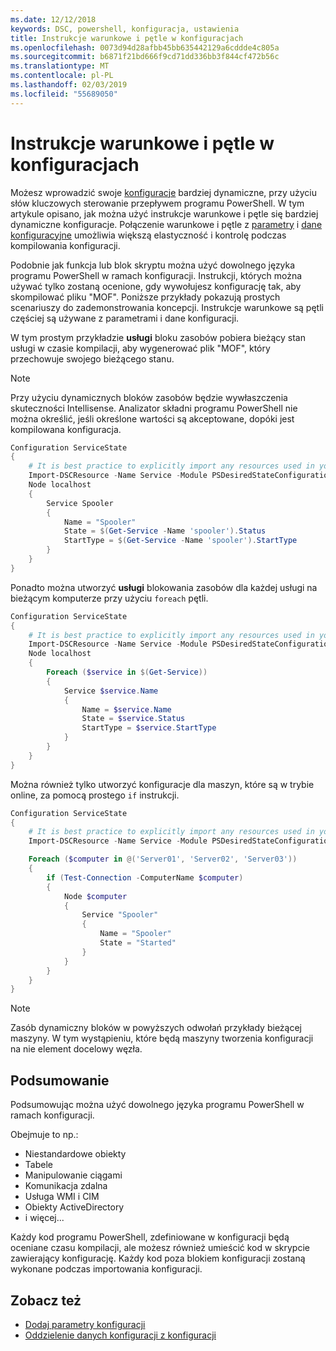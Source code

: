 ```yaml
---
ms.date: 12/12/2018
keywords: DSC, powershell, konfiguracja, ustawienia
title: Instrukcje warunkowe i pętle w konfiguracjach
ms.openlocfilehash: 0073d94d28afbb45bb635442129a6cddde4c805a
ms.sourcegitcommit: b6871f21bd666f9cd71dd336bb3f844cf472b56c
ms.translationtype: MT
ms.contentlocale: pl-PL
ms.lasthandoff: 02/03/2019
ms.locfileid: "55689050"
---
```

# <a name="conditional-statements-and-loops-in-configurations"></a>Instrukcje warunkowe i pętle w konfiguracjach

Możesz wprowadzić swoje [konfiguracje](configurations.md) bardziej dynamiczne, przy użyciu słów kluczowych sterowanie przepływem programu PowerShell. W tym artykule opisano, jak można użyć instrukcje warunkowe i pętle się bardziej dynamiczne konfiguracje. Połączenie warunkowe i pętle z [parametry](add-parameters-to-a-configuration.md) i [dane konfiguracyjne](configData.md) umożliwia większą elastyczność i kontrolę podczas kompilowania konfiguracji.

Podobnie jak funkcja lub blok skryptu można użyć dowolnego języka programu PowerShell w ramach konfiguracji. Instrukcji, których można używać tylko zostaną ocenione, gdy wywołujesz konfigurację tak, aby skompilować pliku "MOF". Poniższe przykłady pokazują prostych scenariuszy do zademonstrowania koncepcji. Instrukcje warunkowe są pętli częściej są używane z parametrami i dane konfiguracji.

W tym prostym przykładzie **usługi** bloku zasobów pobiera bieżący stan usługi w czasie kompilacji, aby wygenerować plik "MOF", który przechowuje swojego bieżącego stanu.

> [!NOTE]
> Przy użyciu dynamicznych bloków zasobów będzie wywłaszczenia skuteczności Intellisense. Analizator składni programu PowerShell nie można określić, jeśli określone wartości są akceptowane, dopóki jest kompilowana konfiguracja.

```powershell
Configuration ServiceState
{
    # It is best practice to explicitly import any resources used in your Configurations.
    Import-DSCResource -Name Service -Module PSDesiredStateConfiguration
    Node localhost
    {
        Service Spooler
        {
            Name = "Spooler"
            State = $(Get-Service -Name 'spooler').Status
            StartType = $(Get-Service -Name 'spooler').StartType
        }
    }
}
```

Ponadto można utworzyć **usługi** blokowania zasobów dla każdej usługi na bieżącym komputerze przy użyciu `foreach` pętli.

```powershell
Configuration ServiceState
{
    # It is best practice to explicitly import any resources used in your Configurations.
    Import-DSCResource -Name Service -Module PSDesiredStateConfiguration
    Node localhost
    {
        Foreach ($service in $(Get-Service))
        {
            Service $service.Name
            {
                Name = $service.Name
                State = $service.Status
                StartType = $service.StartType
            }
        }
    }
}
```

Można również tylko utworzyć konfiguracje dla maszyn, które są w trybie online, za pomocą prostego `if` instrukcji.

```powershell
Configuration ServiceState
{
    # It is best practice to explicitly import any resources used in your Configurations.
    Import-DSCResource -Name Service -Module PSDesiredStateConfiguration

    Foreach ($computer in @('Server01', 'Server02', 'Server03'))
    {
        if (Test-Connection -ComputerName $computer)
        {
            Node $computer
            {
                Service "Spooler"
                {
                    Name = "Spooler"
                    State = "Started"
                }
            }
        }
    }
}
```

> [!NOTE]
> Zasób dynamiczny bloków w powyższych odwołań przykłady bieżącej maszyny. W tym wystąpieniu, które będą maszyny tworzenia konfiguracji na nie element docelowy węzła.

<!---
Mention Get-DSCConfigurationFromSystem
-->

## <a name="summary"></a>Podsumowanie

Podsumowując można użyć dowolnego języka programu PowerShell w ramach konfiguracji.

Obejmuje to np.:

- Niestandardowe obiekty
- Tabele
- Manipulowanie ciągami
- Komunikacja zdalna
- Usługa WMI i CIM
- Obiekty ActiveDirectory
- i więcej...

Każdy kod programu PowerShell, zdefiniowane w konfiguracji będą oceniane czasu kompilacji, ale możesz również umieścić kod w skrypcie zawierający konfigurację. Każdy kod poza blokiem konfiguracji zostaną wykonane podczas importowania konfiguracji.

## <a name="see-also"></a>Zobacz też

- [Dodaj parametry konfiguracji](add-parameters-to-a-configuration.md)
- [Oddzielenie danych konfiguracji z konfiguracji](configData.md)
